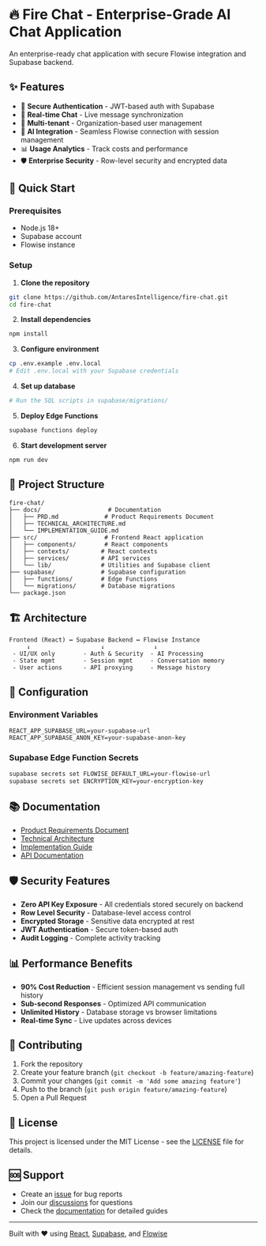 # 🔥 Fire Chat - Enterprise-Grade AI Chat Application

An enterprise-ready chat application with secure Flowise integration and Supabase backend.

## ✨ Features

- 🔐 **Secure Authentication** - JWT-based auth with Supabase
- 💬 **Real-time Chat** - Live message synchronization
- 🏢 **Multi-tenant** - Organization-based user management
- 🤖 **AI Integration** - Seamless Flowise connection with session management
- 📊 **Usage Analytics** - Track costs and performance
- 🛡️ **Enterprise Security** - Row-level security and encrypted data

## 🚀 Quick Start

### Prerequisites
- Node.js 18+
- Supabase account
- Flowise instance

### Setup

1. **Clone the repository**
```bash
git clone https://github.com/AntaresIntelligence/fire-chat.git
cd fire-chat
```

2. **Install dependencies**
```bash
npm install
```

3. **Configure environment**
```bash
cp .env.example .env.local
# Edit .env.local with your Supabase credentials
```

4. **Set up database**
```bash
# Run the SQL scripts in supabase/migrations/
```

5. **Deploy Edge Functions**
```bash
supabase functions deploy
```

6. **Start development server**
```bash
npm run dev
```

## 📁 Project Structure

```
fire-chat/
├── docs/                   # Documentation
│   ├── PRD.md             # Product Requirements Document
│   ├── TECHNICAL_ARCHITECTURE.md
│   └── IMPLEMENTATION_GUIDE.md
├── src/                   # Frontend React application
│   ├── components/        # React components
│   ├── contexts/         # React contexts
│   ├── services/         # API services
│   └── lib/              # Utilities and Supabase client
├── supabase/             # Supabase configuration
│   ├── functions/        # Edge Functions
│   └── migrations/       # Database migrations
└── package.json
```

## 🏗️ Architecture

```
Frontend (React) ↔ Supabase Backend ↔ Flowise Instance
     ↓                    ↓              ↓
 - UI/UX only        - Auth & Security  - AI Processing
 - State mgmt        - Session mgmt     - Conversation memory
 - User actions      - API proxying     - Message history
```

## 🔧 Configuration

### Environment Variables

```env
REACT_APP_SUPABASE_URL=your-supabase-url
REACT_APP_SUPABASE_ANON_KEY=your-supabase-anon-key
```

### Supabase Edge Function Secrets

```bash
supabase secrets set FLOWISE_DEFAULT_URL=your-flowise-url
supabase secrets set ENCRYPTION_KEY=your-encryption-key
```

## 📚 Documentation

- [Product Requirements Document](docs/PRD.md)
- [Technical Architecture](docs/TECHNICAL_ARCHITECTURE.md)
- [Implementation Guide](docs/IMPLEMENTATION_GUIDE.md)
- [API Documentation](docs/API.md)

## 🛡️ Security Features

- **Zero API Key Exposure** - All credentials stored securely on backend
- **Row Level Security** - Database-level access control
- **Encrypted Storage** - Sensitive data encrypted at rest
- **JWT Authentication** - Secure token-based auth
- **Audit Logging** - Complete activity tracking

## 📊 Performance Benefits

- **90% Cost Reduction** - Efficient session management vs sending full history
- **Sub-second Responses** - Optimized API communication
- **Unlimited History** - Database storage vs browser limitations
- **Real-time Sync** - Live updates across devices

## 🤝 Contributing

1. Fork the repository
2. Create your feature branch (`git checkout -b feature/amazing-feature`)
3. Commit your changes (`git commit -m 'Add some amazing feature'`)
4. Push to the branch (`git push origin feature/amazing-feature`)
5. Open a Pull Request

## 📄 License

This project is licensed under the MIT License - see the [LICENSE](LICENSE) file for details.

## 🆘 Support

- Create an [issue](https://github.com/AntaresIntelligence/fire-chat/issues) for bug reports
- Join our [discussions](https://github.com/AntaresIntelligence/fire-chat/discussions) for questions
- Check the [documentation](docs/) for detailed guides

---

Built with ❤️ using [React](https://reactjs.org/), [Supabase](https://supabase.com/), and [Flowise](https://flowiseai.com/)
